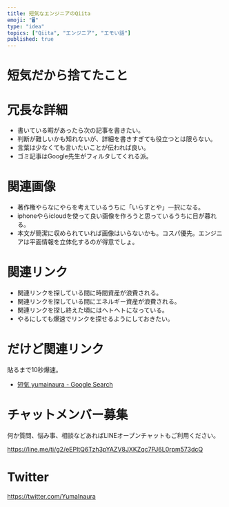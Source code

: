 ```yaml
---
title: 短気なエンジニアのQiita
emoji: "🖥"
type: "idea"
topics: ["Qiita", "エンジニア", "エモい話"]
published: true
---
```


# 短気だから捨てたこと

# 冗長な詳細

- 書いている暇があったら次の記事を書きたい。
- 判断が難しいかも知れないが、詳細を書きすぎても役立つとは限らない。
- 言葉は少なくても言いたいことが伝われば良い。
- ゴミ記事はGoogle先生がフィルタしてくれる派。

# 関連画像

- 著作権やらなにやらを考えているうちに「いらすとや」一択になる。
- iphoneやらicloudを使って良い画像を作ろうと思っているうちに日が暮れる。
- 本文が簡潔に収められていれば画像はいらないかも。コスパ優先。エンジニアは平面情報を立体化するのが得意でしょ。

# 関連リンク

- 関連リンクを探している間に時間資産が浪費される。
- 関連リンクを探している間にエネルギー資産が浪費される。
- 関連リンクを探し終えた頃にはヘトヘトになっている。
- やるにしても爆速でリンクを探せるようにしておきたい。


# だけど関連リンク

貼るまで10秒爆速。

- [短気 yumainaura - Google Search](https://www.google.co.jp/search?q=%E7%9F%AD%E6%B0%97+yumainaura&oq=%E7%9F%AD%E6%B0%97+yumainaura&aqs=chrome..69i57.3024j0j7&sourceid=chrome&ie=UTF-8)








<!-- Update From Qiita API -->

# チャットメンバー募集


何か質問、悩み事、相談などあればLINEオープンチャットもご利用ください。

https://line.me/ti/g2/eEPltQ6Tzh3pYAZV8JXKZqc7PJ6L0rpm573dcQ





# Twitter


https://twitter.com/YumaInaura


<!-- Update From Qiita API -->


